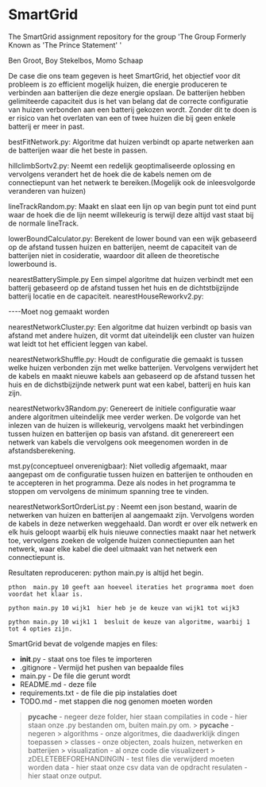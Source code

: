 # SmartGrid
The SmartGrid assignment repository for the group 'The Group Formerly Known as 'The Prince Statement' '

Ben Groot, Boy Stekelbos, Momo Schaap

De case die ons team gegeven is heet SmartGrid, het objectief voor dit probleem is zo efficient mogelijk huizen, die energie produceren te verbinden aan batterijen die deze energie opslaan. De batterijen hebben gelimiteerde capaciteit dus is het van belang dat de correcte configuratie van huizen verbonden aan een batterij gekozen wordt. Zonder dit te doen is er risico van het overlaten van een of twee huizen die bij geen enkele batterij er meer in past. 


bestFitNetwork.py:
Algoritme dat huizen verbindt op aparte netwerken aan de batterijen waar die het beste in passen.

hillclimbSortv2.py:
Neemt een redelijk geoptimaliseerde oplossing en vervolgens verandert het de hoek die de kabels nemen om de connectiepunt van het netwerk te bereiken.(Mogelijk ook de inleesvolgorde veranderen van huizen)

lineTrackRandom.py:
Maakt en slaat een lijn op van begin punt tot eind punt waar de hoek die de lijn neemt  willekeurig is terwijl deze altijd vast staat bij de normale lineTrack.

lowerBoundCalculator.py:
Berekent de lower bound van een wijk gebaseerd op de afstand tussen huizen en batterijen, neemt de capaciteit van de batterijen niet in cosideratie, waardoor dit alleen de theoretische lowerbound is.

nearestBatterySimple.py
Een simpel algoritme dat huizen verbindt met een batterij gebaseerd op de afstand tussen het huis en de dichtstbijzijnde batterij locatie en de capaciteit.
nearestHouseReworkv2.py:

----Moet nog gemaakt worden

nearestNetworkCluster.py:
Een algoritme dat huizen verbindt op basis van afstand met andere huizen, dit vormt dat uiteindelijk een cluster van huizen wat leidt tot het efficient leggen van kabel.

nearestNetworkShuffle.py:
Houdt de configuratie die gemaakt is tussen welke huizen verbonden zijn met welke batterijen. Vervolgens verwijdert het de kabels en maakt nieuwe kabels aan gebaseerd op de afstand tussen het huis en de dichstbijzijnde netwerk punt wat een kabel, batterij en huis kan zijn.

nearestNetworkv3Random.py:
Genereert de initiele configuratie waar andere algoritmen uiteindelijk mee verder werken. De volgorde van het inlezen van de huizen is willekeurig, vervolgens maakt het verbindingen tussen huizen en batterijen op basis van afstand. dit generereert een netwerk van kabels die vervolgens ook meegenomen worden in de afstandsberekening.

mst.py(conceptueel onverenigbaar):
Niet volledig afgemaakt, maar aangepast om de configuratie tussen huizen en batterijen te onthouden en te accepteren in het programma. Deze als nodes in het programma te stoppen om vervolgens de minimum spanning tree te vinden.

nearestNetworkSortOrderList.py :
Neemt een json bestand, waarin de netwerken van huizen en batterijen al aangemaakt zijn. Vervolgens worden de kabels in deze netwerken weggehaald. Dan wordt er over elk netwerk en elk huis geloopt waarbij elk huis nieuwe connecties maakt naar het netwerk toe, vervolgens zoeken de volgende huizen connectiepunten aan het netwerk, waar elke kabel die deel uitmaakt van het netwerk een connectiepunt is.




Resultaten reproduceren:
    python main.py is altijd het begin.
    
    pthon  main.py 10 geeft aan hoeveel iteraties het programma moet doen voordat het klaar is.
    
    python main.py 10 wijk1  hier heb je de keuze van wijk1 tot wijk3
    
    python main.py 10 wijk1 1  besluit de keuze van algoritme, waarbij 1 tot 4 opties zijn.


SmartGrid bevat de volgende mapjes en files:

- __init__.py - staat ons toe files te importeren
- .gitignore - Vermijd het pushen van bepaalde files
- main.py - De file die gerunt wordt
- README.md - deze file
- requirements.txt - de file die pip instalaties doet
- TODO.md - met stappen die nog genomen moeten worden
> __pycache__ - negeer deze folder, hier staan compilaties in
> code - hier staan onze .py bestanden om, buiten main.py om.
    > __pycache__ - negeren
    > algorithms - onze algoritmes, die daadwerklijk dingen toepassen
    > classes - onze objecten, zoals huizen, netwerken en batterijen
    > visualization - al onze code die visualizeert
    > zDELETEBEFOREHANDINGIN - test files die verwijderd moeten worden
> data - hier staat onze csv data van de opdracht
> resulaten - hier staat onze output.





